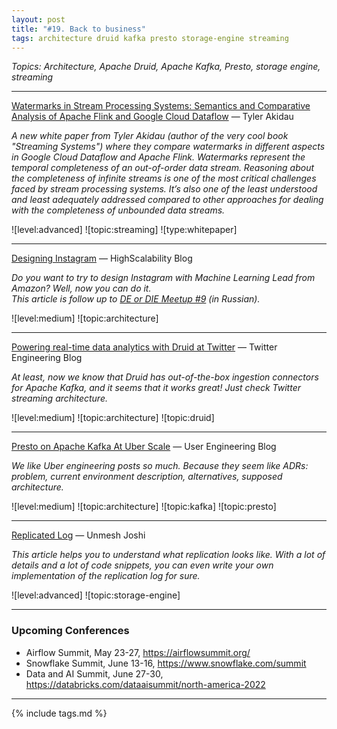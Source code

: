 ```yaml
---
layout: post
title: "#19. Back to business"
tags: architecture druid kafka presto storage-engine streaming
---
```


*Topics: Architecture, Apache Druid, Apache Kafka, Presto, storage engine, streaming*

<!--cut-->

---

[Watermarks in Stream Processing Systems: Semantics and Comparative Analysis of Apache Flink and Google Cloud Dataflow](https://vldb.org/pvldb/vol14/p3135-begoli.pdf) — Tyler Akidau

*A new white paper from Tyler Akidau (author of the very cool book \"Streaming Systems\") where they compare watermarks in different aspects in Google Cloud Dataflow and Apache Flink. Watermarks represent the temporal completeness of an out-of-order data stream. Reasoning about the completeness of infinite streams is one of the most critical challenges faced by stream processing systems. It’s also one of the least understood and least adequately addressed compared to other approaches for dealing with the completeness of unbounded data streams.*

![level:advanced] ![topic:streaming] ![type:whitepaper]

---

[Designing Instagram](http://highscalability.com/blog/2022/1/11/designing-instagram.html) — HighScalability Blog

*Do you want to try to design Instagram with Machine Learning Lead from Amazon? Well, now you can do it.  
This article is follow up to [DE or DIE Meetup #9](https://www.youtube.com/watch?v=brX3AXmXHQA) (in Russian).*

![level:medium] ![topic:architecture]

---

[Powering real-time data analytics with Druid at Twitter](https://blog.twitter.com/engineering/en_us/topics/infrastructure/2022/powering-real-time-data-analytics-with-druid-at-twitter) — Twitter Engineering Blog

*At least, now we know that Druid has out-of-the-box ingestion connectors for Apache Kafka, and it seems that it works great! Just check Twitter streaming architecture.*

![level:medium] ![topic:architecture] ![topic:druid]

---

[Presto on Apache Kafka At Uber Scale](https://eng.uber.com/presto-on-apache-kafka-at-uber-scale/) — User Engineering Blog

*We like Uber engineering posts so much. Because they seem like ADRs: problem, current environment description, alternatives, supposed architecture.*

![level:medium] ![topic:architecture] ![topic:kafka] ![topic:presto]

---

[Replicated Log](https://martinfowler.com/articles/patterns-of-distributed-systems/replicated-log.html) — Unmesh Joshi

*This article helps you to understand what replication looks like. With a lot of details and a lot of code snippets, you can even write your own implementation of the replication log for sure.*

![level:advanced] ![topic:storage-engine]

---

### Upcoming Conferences

- Airflow Summit, May 23-27, <https://airflowsummit.org/>
- Snowflake Summit, June 13-16, <https://www.snowflake.com/summit>
- Data and AI Summit, June 27-30, <https://databricks.com/dataaisummit/north-america-2022>

---

{% include tags.md %}
